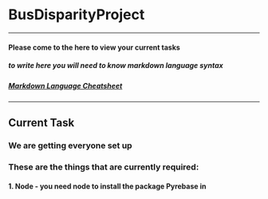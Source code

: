 # **BusDisparityProject**
---
#### Please come to the here to view your current tasks
##### to write here you will need to know markdown language syntax
##### [Markdown Language Cheatsheet](https://www.markdownguide.org/cheat-sheet/)
---
## Current Task
### We are getting everyone set up
### These are the things that are currently required:
####  1. Node - you need node to install the package Pyrebase in 
